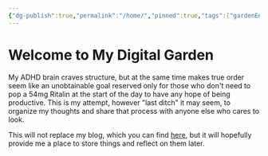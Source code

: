 ```yaml
---
{"dg-publish":true,"permalink":"/home/","pinned":true,"tags":["gardenEntry"],"noteIcon":""}
---
```


# Welcome to My Digital Garden
My ADHD brain craves structure, but at the same time makes true order seem like an unobtainable goal reserved only for those who don't need to pop a 54mg Ritalin at the start of the day to have any hope of being productive. This is my attempt, however "last ditch" it may seem, to organize my thoughts and share that process with anyone else who cares to look.

This will not replace my blog, which you can find [here](https://watzon.tech/posts), but it will hopefully provide me a place to store things and reflect on them later.
